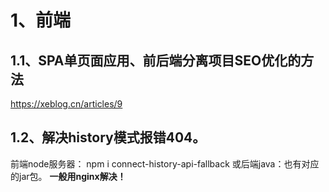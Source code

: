 # 1、前端

## 1.1、SPA单页面应用、前后端分离项目SEO优化的方法

https://xeblog.cn/articles/9

## 1.2、解决history模式报错404。

前端node服务器： npm i connect-history-api-fallback
或后端java：也有对应的jar包。
**一般用nginx解决！**


